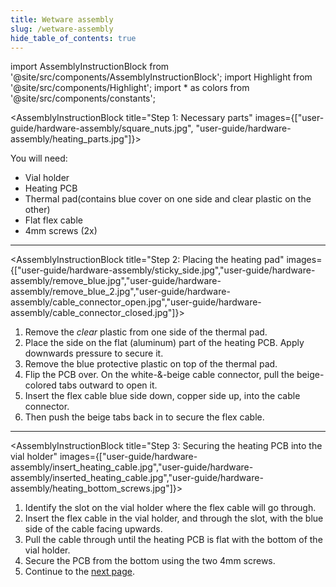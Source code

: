 ```yaml
---
title: Wetware assembly
slug: /wetware-assembly
hide_table_of_contents: true
---
```


import AssemblyInstructionBlock from '@site/src/components/AssemblyInstructionBlock';
import Highlight from '@site/src/components/Highlight';
import * as colors from '@site/src/components/constants';


<AssemblyInstructionBlock title="Step 1: Necessary parts" images={["user-guide/hardware-assembly/square_nuts.jpg", "user-guide/hardware-assembly/heating_parts.jpg"]}>

You will need:
*	<Highlight color={colors.blue}>Vial holder</Highlight>
*	<Highlight color={colors.orange}>Heating PCB</Highlight>
*	<Highlight color={colors.magenta}>Thermal pad</Highlight>(contains blue cover on one side and clear plastic on the other)
*	<Highlight color={colors.green}>Flat flex cable</Highlight>
*	<Highlight color={colors.teal}>4mm screws (2x)</Highlight>

</AssemblyInstructionBlock>

-----

<AssemblyInstructionBlock title="Step 2: Placing the heating pad" images={["user-guide/hardware-assembly/sticky_side.jpg","user-guide/hardware-assembly/remove_blue.jpg","user-guide/hardware-assembly/remove_blue_2.jpg","user-guide/hardware-assembly/cable_connector_open.jpg","user-guide/hardware-assembly/cable_connector_closed.jpg"]}>

1.	Remove the _clear_ plastic from one side of the thermal pad.
2.	Place the side on the flat (aluminum) part of the heating PCB. Apply downwards pressure to secure it.
3.	Remove the blue protective plastic on top of the thermal pad.
4.	Flip the PCB over. On the white-&-beige cable connector, <Highlight color={colors.red}>pull the beige-colored tabs outward</Highlight> to open it.
5.	<Highlight color={colors.green}>Insert the flex cable</Highlight> blue side down, copper side up, into the cable connector.
6.  Then <Highlight color={colors.orange}>push the beige tabs back in</Highlight> to secure the flex cable.

</AssemblyInstructionBlock>

-----

<AssemblyInstructionBlock title="Step 3: Securing the heating PCB into the vial holder" images={["user-guide/hardware-assembly/insert_heating_cable.jpg","user-guide/hardware-assembly/inserted_heating_cable.jpg","user-guide/hardware-assembly/heating_bottom_screws.jpg"]}>

1.	Identify the <Highlight color={colors.magenta}>slot</Highlight> on the vial holder where the flex cable will go through.
2.	Insert the flex cable in the vial holder, and through the slot, with the blue side of the cable facing upwards.
3.	Pull the cable through until the heating PCB is flat with the bottom of the vial holder.
4.	Secure the PCB from the bottom using the <Highlight color={colors.teal}>two 4mm screws</Highlight>.
6.	Continue to the [next page](/user-guide/putting-it-together).


</AssemblyInstructionBlock>